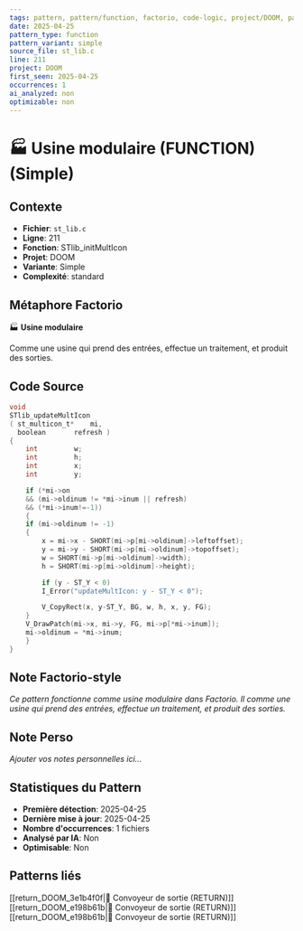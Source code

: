 ```yaml
---
tags: pattern, pattern/function, factorio, code-logic, project/DOOM, pattern/variant/simple
date: 2025-04-25
pattern_type: function
pattern_variant: simple
source_file: st_lib.c
line: 211
project: DOOM
first_seen: 2025-04-25
occurrences: 1
ai_analyzed: non
optimizable: non
---
```


# 🏭 Usine modulaire (FUNCTION) (Simple)

## Contexte
- **Fichier**: `st_lib.c`
- **Ligne**: 211
- **Fonction**: STlib_initMultIcon
- **Projet**: DOOM
- **Variante**: Simple
- **Complexité**: standard

## Métaphore Factorio
🏭 **Usine modulaire**

Comme une usine qui prend des entrées, effectue un traitement, et produit des sorties.

## Code Source
```c
void
STlib_updateMultIcon
( st_multicon_t*	mi,
  boolean		refresh )
{
    int			w;
    int			h;
    int			x;
    int			y;

    if (*mi->on
	&& (mi->oldinum != *mi->inum || refresh)
	&& (*mi->inum!=-1))
    {
	if (mi->oldinum != -1)
	{
	    x = mi->x - SHORT(mi->p[mi->oldinum]->leftoffset);
	    y = mi->y - SHORT(mi->p[mi->oldinum]->topoffset);
	    w = SHORT(mi->p[mi->oldinum]->width);
	    h = SHORT(mi->p[mi->oldinum]->height);

	    if (y - ST_Y < 0)
		I_Error("updateMultIcon: y - ST_Y < 0");

	    V_CopyRect(x, y-ST_Y, BG, w, h, x, y, FG);
	}
	V_DrawPatch(mi->x, mi->y, FG, mi->p[*mi->inum]);
	mi->oldinum = *mi->inum;
    }
}
```

## Note Factorio-style
*Ce pattern fonctionne comme usine modulaire dans Factorio. Il comme une usine qui prend des entrées, effectue un traitement, et produit des sorties.*

## Note Perso
*Ajouter vos notes personnelles ici...*

## Statistiques du Pattern
- **Première détection**: 2025-04-25
- **Dernière mise à jour**: 2025-04-25
- **Nombre d'occurrences**: 1 fichiers
- **Analysé par IA**: Non
- **Optimisable**: Non

## Patterns liés
[[return_DOOM_3e1b4f0f|🚚 Convoyeur de sortie (RETURN)]]
[[return_DOOM_e198b61b|🚚 Convoyeur de sortie (RETURN)]]
[[return_DOOM_e198b61b|🚚 Convoyeur de sortie (RETURN)]]
